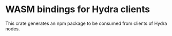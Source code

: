 # WASM bindings for Hydra clients

This crate generates an npm package to be consumed from clients of Hydra nodes.
